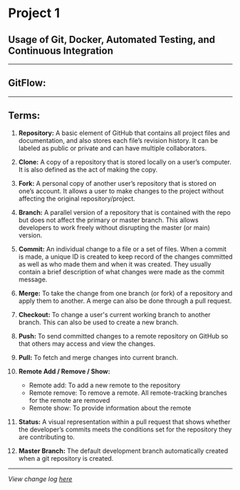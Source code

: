 # Project 1

## Usage of Git, Docker, Automated Testing, and Continuous Integration

---

## GitFlow:

---

## Terms:

1. **Repository:**  A basic element of GitHub that contains all project files and documentation, and also stores each file’s revision history. It can be labeled as public or private and can have multiple collaborators.

2. **Clone:** A  copy of a repository that is stored locally on a user’s computer. It is also defined as the act of making the copy.

3. **Fork:** A personal copy of another user’s repository that is stored on one’s account. It allows a user to make changes to the project without affecting the original repository/project.

4. **Branch:** A parallel version of a repository that is contained with the repo but does not affect the primary or master branch. This allows developers to work freely without disrupting the master (or main) version.

5. **Commit:** An individual change to a file or a set of files. When a commit is made, a unique ID is created to keep record of the changes committed as well as who made them and when it was created. They usually contain a brief description of what changes were made as the commit message.

6. **Merge:** To take the change from one branch (or fork) of a repository and apply them to another. A merge can also be done through a pull request.

7. **Checkout:** To change a user's current working branch to another branch. This can also be used to create a new branch.

8. **Push:** To send committed changes to a remote repository on GitHub so that others may access and view the changes.

9. **Pull:** To fetch and merge changes into current branch.

10. **Remote Add / Remove / Show:**
    - Remote add: To add a new remote to the repository
    - Remote remove: To remove a remote. All remote-tracking branches for the remote are removed
    - Remote show: To provide information about the remote

11. **Status:** A visual representation within a pull request that shows whether the developer’s commits meets the conditions set for the repository they are contributing to.

12. **Master Branch:** The default development branch automatically created when a git repository is created.

---

*View change log [here](P1_CHANGELOG.md)*